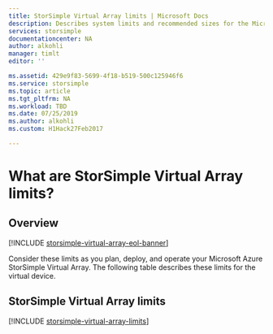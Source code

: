 ```yaml
---
title: StorSimple Virtual Array limits | Microsoft Docs
description: Describes system limits and recommended sizes for the Microsoft Azure StorSimple Virtual Array components and connections.
services: storsimple
documentationcenter: NA
author: alkohli
manager: timlt
editor: ''

ms.assetid: 429e9f83-5699-4f18-b519-500c125946f6
ms.service: storsimple
ms.topic: article
ms.tgt_pltfrm: NA
ms.workload: TBD
ms.date: 07/25/2019
ms.author: alkohli
ms.custom: H1Hack27Feb2017

---
```

# What are StorSimple Virtual Array limits?

## Overview

[!INCLUDE [storsimple-virtual-array-eol-banner](../../includes/storsimple-virtual-array-eol-banner.md)]

Consider these limits as you plan, deploy, and operate your Microsoft Azure StorSimple Virtual Array. The following table describes these limits for the virtual device.

## StorSimple Virtual Array limits
[!INCLUDE [storsimple-virtual-array-limits](../../includes/storsimple-virtual-array-limits.md)]

